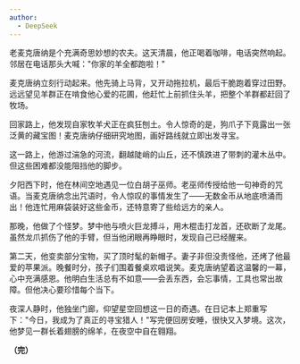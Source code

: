 ```yaml
---
author:
  - DeepSeek
---
```


老麦克唐纳是个充满奇思妙想的农夫。这天清晨，他正喝着咖啡，电话突然响起。邻居在电话那头大喊："你家的羊全都跑啦！"

麦克唐纳立刻行动起来。他先骑上马背，又开动拖拉机，最后干脆跑着穿过田野。远远望见羊群正在啃食他心爱的花圃，他赶忙上前抓住头羊，把整个羊群都赶回了牧场。

回家路上，他发现自家牧羊犬正在疯狂刨土。令人惊奇的是，狗爪子下竟露出一张泛黄的藏宝图！麦克唐纳仔细研究地图，画好路线就立即出发寻宝。

这一路上，他游过湍急的河流，翻越陡峭的山丘，还不慎跌进了带刺的灌木丛中。但这些困难都没能阻挡他的脚步。

夕阳西下时，他在林间空地遇见一位白胡子巫师。老巫师传授给他一句神奇的咒语。当麦克唐纳念出咒语时，令人惊叹的事情发生了——无数金币从地底喷涌而出！他连忙用麻袋装好这些金币，还特意寄了些给远方的亲人。

那晚，他做了个怪梦。梦中他与喷火巨龙搏斗，用木棍击打龙首，还砍断了龙尾。虽然龙爪抓伤了他的手臂，但当他闭眼再睁眼时，发现自己已经醒来。

第二天，他变卖部分宝物，买了顶时髦的新帽子。妻子非但没责怪他，还烤了他最爱的苹果派。晚餐时分，孩子们围着餐桌欢唱说笑。麦克唐纳望着这温馨的一幕，心中充满感恩。他明白生活总有不如意——会丢东西，会忘事情，工具也常出故障。但他决心要珍惜每个当下。

夜深人静时，他独坐门廊，仰望星空回想这一日的奇遇。在日记本上郑重写下："今日，我成为了真正的寻宝猎人！"写完便回房安睡，很快又入梦境。这次，他梦见一群长着翅膀的绵羊，在夜空中自在翱翔。

**（完）**
